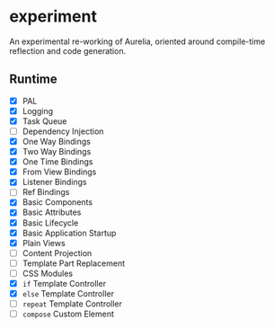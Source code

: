 # experiment

An experimental re-working of Aurelia, oriented around compile-time reflection and code generation.

## Runtime

* [x] PAL
* [x] Logging
* [x] Task Queue
* [ ] Dependency Injection
* [x] One Way Bindings
* [x] Two Way Bindings
* [x] One Time Bindings
* [x] From View Bindings
* [x] Listener Bindings
* [ ] Ref Bindings
* [x] Basic Components
* [x] Basic Attributes
* [x] Basic Lifecycle
* [x] Basic Application Startup
* [x] Plain Views
* [ ] Content Projection
* [ ] Template Part Replacement
* [ ] CSS Modules
* [x] `if` Template Controller
* [x] `else` Template Controller
* [ ] `repeat` Template Controller
* [ ] `compose` Custom Element
